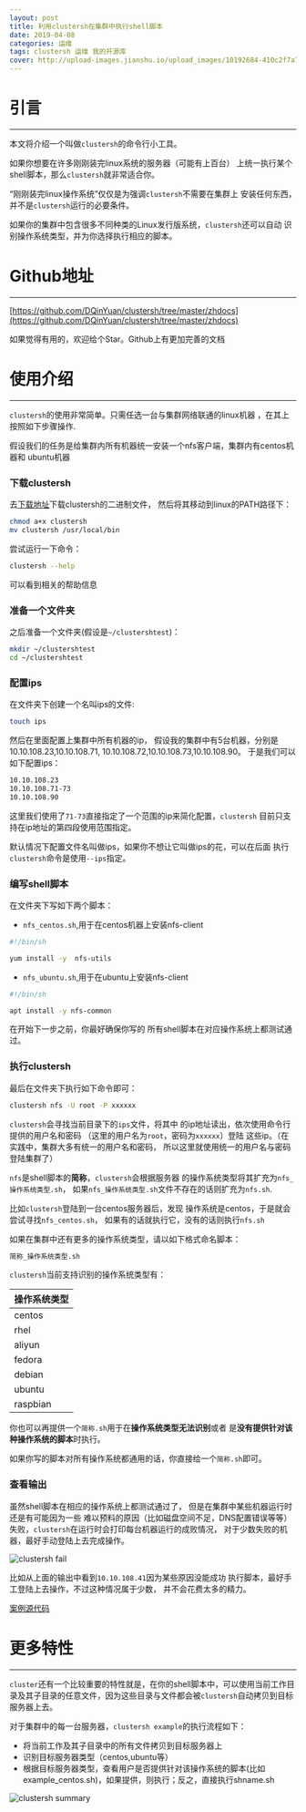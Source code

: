 ```yaml
---
layout: post
title: 利用clustersh在集群中执行shell脚本
date: 2019-04-08
categories: 运维
tags: clustersh 运维 我的开源库
cover: http://upload-images.jianshu.io/upload_images/10192684-410c2f7a7df41a25.png?imageMogr2/auto-orient/strip%7CimageView2/2/w/1240
---
```


# 引言
---

本文将介绍一个叫做`clustersh`的命令行小工具。

如果你想要在许多刚刚装完linux系统的服务器（可能有上百台）
上统一执行某个shell脚本，那么`clustersh`就非常适合你。

“刚刚装完linux操作系统”仅仅是为强调`clustersh`不需要在集群上
安装任何东西，并不是`clustersh`运行的必要条件。

如果你的集群中包含很多不同种类的Linux发行版系统，`clustersh`还可以自动
识别操作系统类型，并为你选择执行相应的脚本。

# Github地址
---

[https://github.com/DQinYuan/clustersh/tree/master/zhdocs](https://github.com/DQinYuan/clustersh/tree/master/zhdocs)

如果觉得有用的，欢迎给个Star。Github上有更加完善的文档

# 使用介绍
---


`clustersh`的使用非常简单。只需任选一台与集群网络联通的linux机器
，在其上按照如下步骤操作.

假设我们的任务是给集群内所有机器统一安装一个nfs客户端，集群内有centos机器和
ubuntu机器

### 下载clustersh

去[下载地址](https://github.com/DQinYuan/clustersh/releases/download/v0.1.0/clustersh)下载clustersh的二进制文件，
然后将其移动到linux的PATH路径下：

```bash
chmod a+x clustersh
mv clustersh /usr/local/bin
```

尝试运行一下命令：

```bash
clustersh --help
```

可以看到相关的帮助信息


### 准备一个文件夹

之后准备一个文件夹(假设是`~/clustershtest`)：

```bash
mkdir ~/clustershtest
cd ~/clustershtest
```


### 配置ips

在文件夹下创建一个名叫ips的文件:

```bash
touch ips
```

然后在里面配置上集群中所有机器的ip，
假设我的集群中有5台机器，分别是10.10.108.23,10.10.108.71,
10.10.108.72,10.10.108.73,10.10.108.90。
于是我们可以如下配置ips：

```bash
10.10.108.23
10.10.108.71-73
10.10.108.90
```

这里我们使用了`71-73`直接指定了一个范围的ip来简化配置，`clustersh`
目前只支持在ip地址的第四段使用范围指定。

默认情况下配置文件名叫做ips，如果你不想让它叫做ips的花，可以在后面
执行`clustersh`命令是使用`--ips`指定。

### 编写shell脚本

在文件夹下写如下两个脚本：

 - `nfs_centos.sh`,用于在centos机器上安装nfs-client

```bash
#!/bin/sh

yum install -y  nfs-utils
```

 - `nfs_ubuntu.sh`,用于在ubuntu上安装nfs-client
 
```bash
#!/bin/sh

apt install -y nfs-common
```

在开始下一步之前，你最好确保你写的
所有shell脚本在对应操作系统上都测试通过。

### 执行clustersh

最后在文件夹下执行如下命令即可：

```bash
clustersh nfs -U root -P xxxxxx
```

`clustersh`会寻找当前目录下的`ips`文件，将其中
的ip地址读出，依次使用命令行提供的用户名和密码
（这里的用户名为`root`，密码为`xxxxxx`）登陆
这些ip。（在实践中，集群大多有统一的用户名和密码，
所以这里就使用统一的用户名与密码登陆集群了）

`nfs`是shell脚本的**简称**，`clustersh`会根据服务器
的操作系统类型将其扩充为`nfs_操作系统类型.sh`，
如果`nfs_操作系统类型.sh`文件不存在的话则扩充为`nfs.sh`.

比如`clustersh`登陆到一台centos服务器后，发现
操作系统是centos，于是就会尝试寻找`nfs_centos.sh`，
如果有的话就执行它，没有的话则执行`nfs.sh`

如果在集群中还有更多的操作系统类型，请以如下格式命名脚本：

```bash
简称_操作系统类型.sh
```

`clustersh`当前支持识别的操作系统类型有：

|操作系统类型|
|----|
|centos|
|rhel|
|aliyun|
|fedora|
|debian|
|ubuntu|
|raspbian|

你也可以再提供一个`简称.sh`用于在**操作系统类型无法识别**或者
是**没有提供针对该种操作系统的脚本**时执行。

如果你写的脚本对所有操作系统都通用的话，你直接给一个`简称.sh`即可。

### 查看输出

虽然shell脚本在相应的操作系统上都测试通过了，
但是在集群中某些机器运行时还是有可能因为一些
难以预料的原因（比如磁盘空间不足，DNS配置错误等等）
失败，`clustersh`在运行时会打印每台机器运行的成败情况，
对于少数失败的机器，最好手动登陆上去完成操作。


![clustersh fail](http://upload-images.jianshu.io/upload_images/10192684-7f0ccebdbe9db328.png?imageMogr2/auto-orient/strip%7CimageView2/2/w/1240)


比如从上面的输出中看到`10.10.108.41`因为某些原因没能成功
执行脚本，最好手工登陆上去操作，不过这种情况属于少数，
并不会花费太多的精力。


[案例源代码](https://github.com/DQinYuan/clustersh/tree/master/examples/nfs)


# 更多特性
---

`cluster`还有一个比较重要的特性就是，在你的shell脚本中，可以使用当前工作目录及其子目录的任意文件，因为这些目录与文件都会被`clustersh`自动拷贝到目标服务器上去。

对于集群中的每一台服务器，`clustersh example`的执行流程如下：

 - 将当前工作及其子目录中的所有文件拷贝到目标服务器上
 - 识别目标服务器类型（centos,ubuntu等）
 - 根据目标服务器类型，查看用户是否提供针对该操作系统的脚本(比如example_centos.sh)，如果提供，则执行；反之，直接执行shname.sh


![clustersh summary](http://upload-images.jianshu.io/upload_images/10192684-410c2f7a7df41a25.png?imageMogr2/auto-orient/strip%7CimageView2/2/w/1240)







